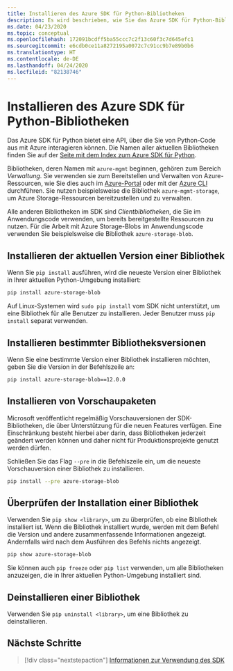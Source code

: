 ```yaml
---
title: Installieren des Azure SDK für Python-Bibliotheken
description: Es wird beschrieben, wie Sie das Azure SDK für Python-Bibliotheken mit pip installieren, deinstallieren und überprüfen. Der Artikel enthält Details zur Installation bestimmter Versionen und Vorschaupakete.
ms.date: 04/23/2020
ms.topic: conceptual
ms.openlocfilehash: 172091bcdff5ba55ccc7c2f13c60f3c7d645efc1
ms.sourcegitcommit: e6cdb0ce11a8272195a0072c7c91cc9b7e89b0b6
ms.translationtype: HT
ms.contentlocale: de-DE
ms.lasthandoff: 04/24/2020
ms.locfileid: "82138746"
---
```

# <a name="install-azure-sdk-for-python-libraries"></a>Installieren des Azure SDK für Python-Bibliotheken

Das Azure SDK für Python bietet eine API, über die Sie von Python-Code aus mit Azure interagieren können. Die Namen aller aktuellen Bibliotheken finden Sie auf der [Seite mit dem Index zum Azure SDK für Python](https://azure.github.io/azure-sdk/releases/latest/all/python.html).

Bibliotheken, deren Namen mit `azure-mgmt` beginnen, gehören zum Bereich *Verwaltung*. Sie verwenden sie zum Bereitstellen und Verwalten von Azure-Ressourcen, wie Sie dies auch im [Azure-Portal](https://portal.azure.com) oder mit der [Azure CLI](/cli/azure/install-azure-cli) durchführen. Sie nutzen beispielsweise die Bibliothek `azure-mgmt-storage`, um Azure Storage-Ressourcen bereitzustellen und zu verwalten.

Alle anderen Bibliotheken im SDK sind *Clientbibliotheken*, die Sie im Anwendungscode verwenden, um bereits bereitgestellte Ressourcen zu nutzen. Für die Arbeit mit Azure Storage-Blobs im Anwendungscode verwenden Sie beispielsweise die Bibliothek `azure-storage-blob`.

## <a name="install-the-latest-version-of-a-library"></a>Installieren der aktuellen Version einer Bibliothek

Wenn Sie `pip install` ausführen, wird die neueste Version einer Bibliothek in Ihrer aktuellen Python-Umgebung installiert:

```bash
pip install azure-storage-blob
```

Auf Linux-Systemen wird `sudo pip install` vom SDK nicht unterstützt, um eine Bibliothek für alle Benutzer zu installieren. Jeder Benutzer muss `pip install` separat verwenden.

## <a name="install-specific-library-versions"></a>Installieren bestimmter Bibliotheksversionen

Wenn Sie eine bestimmte Version einer Bibliothek installieren möchten, geben Sie die Version in der Befehlszeile an:

```bash
pip install azure-storage-blob==12.0.0
```

## <a name="install-preview-packages"></a>Installieren von Vorschaupaketen

Microsoft veröffentlicht regelmäßig Vorschauversionen der SDK-Bibliotheken, die über Unterstützung für die neuen Features verfügen. Eine Einschränkung besteht hierbei aber darin, dass Bibliotheken jederzeit geändert werden können und daher nicht für Produktionsprojekte genutzt werden dürfen.

Schließen Sie das Flag `--pre` in die Befehlszeile ein, um die neueste Vorschauversion einer Bibliothek zu installieren.

```bash
pip install --pre azure-storage-blob
```

## <a name="verify-a-library-installation"></a>Überprüfen der Installation einer Bibliothek

Verwenden Sie `pip show <library>`, um zu überprüfen, ob eine Bibliothek installiert ist. Wenn die Bibliothek installiert wurde, werden mit dem Befehl die Version und andere zusammenfassende Informationen angezeigt. Andernfalls wird nach dem Ausführen des Befehls nichts angezeigt.

```bash
pip show azure-storage-blob
```

Sie können auch `pip freeze` oder `pip list` verwenden, um alle Bibliotheken anzuzeigen, die in Ihrer aktuellen Python-Umgebung installiert sind.

## <a name="uninstall-a-library"></a>Deinstallieren einer Bibliothek

Verwenden Sie `pip uninstall <library>`, um eine Bibliothek zu deinstallieren.

## <a name="next-steps"></a>Nächste Schritte

> [!div class="nextstepaction"]
> [Informationen zur Verwendung des SDK](azure-sdk-get-started.yml)
